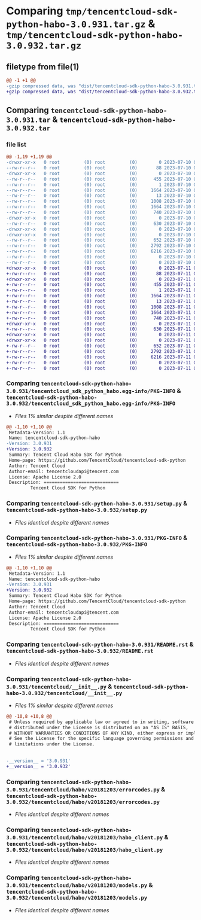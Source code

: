 # Comparing `tmp/tencentcloud-sdk-python-habo-3.0.931.tar.gz` & `tmp/tencentcloud-sdk-python-habo-3.0.932.tar.gz`

## filetype from file(1)

```diff
@@ -1 +1 @@
-gzip compressed data, was "dist/tencentcloud-sdk-python-habo-3.0.931.tar", last modified: Mon Jul 10 00:41:39 2023, max compression
+gzip compressed data, was "dist/tencentcloud-sdk-python-habo-3.0.932.tar", last modified: Tue Jul 11 00:46:48 2023, max compression
```

## Comparing `tencentcloud-sdk-python-habo-3.0.931.tar` & `tencentcloud-sdk-python-habo-3.0.932.tar`

### file list

```diff
@@ -1,19 +1,19 @@
-drwxr-xr-x   0 root         (0) root         (0)        0 2023-07-10 00:41:39.000000 tencentcloud-sdk-python-habo-3.0.931/
--rw-r--r--   0 root         (0) root         (0)       88 2023-07-10 00:41:39.000000 tencentcloud-sdk-python-habo-3.0.931/setup.cfg
-drwxr-xr-x   0 root         (0) root         (0)        0 2023-07-10 00:41:39.000000 tencentcloud-sdk-python-habo-3.0.931/tencentcloud_sdk_python_habo.egg-info/
--rw-r--r--   0 root         (0) root         (0)      455 2023-07-10 00:41:39.000000 tencentcloud-sdk-python-habo-3.0.931/tencentcloud_sdk_python_habo.egg-info/SOURCES.txt
--rw-r--r--   0 root         (0) root         (0)        1 2023-07-10 00:41:39.000000 tencentcloud-sdk-python-habo-3.0.931/tencentcloud_sdk_python_habo.egg-info/dependency_links.txt
--rw-r--r--   0 root         (0) root         (0)     1664 2023-07-10 00:41:39.000000 tencentcloud-sdk-python-habo-3.0.931/tencentcloud_sdk_python_habo.egg-info/PKG-INFO
--rw-r--r--   0 root         (0) root         (0)       13 2023-07-10 00:41:39.000000 tencentcloud-sdk-python-habo-3.0.931/tencentcloud_sdk_python_habo.egg-info/top_level.txt
--rw-r--r--   0 root         (0) root         (0)     1008 2023-07-10 00:41:38.000000 tencentcloud-sdk-python-habo-3.0.931/setup.py
--rw-r--r--   0 root         (0) root         (0)     1664 2023-07-10 00:41:39.000000 tencentcloud-sdk-python-habo-3.0.931/PKG-INFO
--rw-r--r--   0 root         (0) root         (0)      740 2023-07-10 00:41:38.000000 tencentcloud-sdk-python-habo-3.0.931/README.rst
-drwxr-xr-x   0 root         (0) root         (0)        0 2023-07-10 00:41:39.000000 tencentcloud-sdk-python-habo-3.0.931/tencentcloud/
--rw-r--r--   0 root         (0) root         (0)      630 2023-07-10 00:41:38.000000 tencentcloud-sdk-python-habo-3.0.931/tencentcloud/__init__.py
-drwxr-xr-x   0 root         (0) root         (0)        0 2023-07-10 00:41:39.000000 tencentcloud-sdk-python-habo-3.0.931/tencentcloud/habo/
-drwxr-xr-x   0 root         (0) root         (0)        0 2023-07-10 00:41:39.000000 tencentcloud-sdk-python-habo-3.0.931/tencentcloud/habo/v20181203/
--rw-r--r--   0 root         (0) root         (0)      652 2023-07-10 00:41:38.000000 tencentcloud-sdk-python-habo-3.0.931/tencentcloud/habo/v20181203/errorcodes.py
--rw-r--r--   0 root         (0) root         (0)     2792 2023-07-10 00:41:38.000000 tencentcloud-sdk-python-habo-3.0.931/tencentcloud/habo/v20181203/habo_client.py
--rw-r--r--   0 root         (0) root         (0)     6216 2023-07-10 00:41:38.000000 tencentcloud-sdk-python-habo-3.0.931/tencentcloud/habo/v20181203/models.py
--rw-r--r--   0 root         (0) root         (0)        0 2023-07-10 00:41:38.000000 tencentcloud-sdk-python-habo-3.0.931/tencentcloud/habo/v20181203/__init__.py
--rw-r--r--   0 root         (0) root         (0)        0 2023-07-10 00:41:38.000000 tencentcloud-sdk-python-habo-3.0.931/tencentcloud/habo/__init__.py
+drwxr-xr-x   0 root         (0) root         (0)        0 2023-07-11 00:46:48.000000 tencentcloud-sdk-python-habo-3.0.932/
+-rw-r--r--   0 root         (0) root         (0)       88 2023-07-11 00:46:48.000000 tencentcloud-sdk-python-habo-3.0.932/setup.cfg
+drwxr-xr-x   0 root         (0) root         (0)        0 2023-07-11 00:46:48.000000 tencentcloud-sdk-python-habo-3.0.932/tencentcloud_sdk_python_habo.egg-info/
+-rw-r--r--   0 root         (0) root         (0)      455 2023-07-11 00:46:48.000000 tencentcloud-sdk-python-habo-3.0.932/tencentcloud_sdk_python_habo.egg-info/SOURCES.txt
+-rw-r--r--   0 root         (0) root         (0)        1 2023-07-11 00:46:48.000000 tencentcloud-sdk-python-habo-3.0.932/tencentcloud_sdk_python_habo.egg-info/dependency_links.txt
+-rw-r--r--   0 root         (0) root         (0)     1664 2023-07-11 00:46:48.000000 tencentcloud-sdk-python-habo-3.0.932/tencentcloud_sdk_python_habo.egg-info/PKG-INFO
+-rw-r--r--   0 root         (0) root         (0)       13 2023-07-11 00:46:48.000000 tencentcloud-sdk-python-habo-3.0.932/tencentcloud_sdk_python_habo.egg-info/top_level.txt
+-rw-r--r--   0 root         (0) root         (0)     1008 2023-07-11 00:46:48.000000 tencentcloud-sdk-python-habo-3.0.932/setup.py
+-rw-r--r--   0 root         (0) root         (0)     1664 2023-07-11 00:46:48.000000 tencentcloud-sdk-python-habo-3.0.932/PKG-INFO
+-rw-r--r--   0 root         (0) root         (0)      740 2023-07-11 00:46:48.000000 tencentcloud-sdk-python-habo-3.0.932/README.rst
+drwxr-xr-x   0 root         (0) root         (0)        0 2023-07-11 00:46:48.000000 tencentcloud-sdk-python-habo-3.0.932/tencentcloud/
+-rw-r--r--   0 root         (0) root         (0)      630 2023-07-11 00:46:48.000000 tencentcloud-sdk-python-habo-3.0.932/tencentcloud/__init__.py
+drwxr-xr-x   0 root         (0) root         (0)        0 2023-07-11 00:46:48.000000 tencentcloud-sdk-python-habo-3.0.932/tencentcloud/habo/
+drwxr-xr-x   0 root         (0) root         (0)        0 2023-07-11 00:46:48.000000 tencentcloud-sdk-python-habo-3.0.932/tencentcloud/habo/v20181203/
+-rw-r--r--   0 root         (0) root         (0)      652 2023-07-11 00:46:48.000000 tencentcloud-sdk-python-habo-3.0.932/tencentcloud/habo/v20181203/errorcodes.py
+-rw-r--r--   0 root         (0) root         (0)     2792 2023-07-11 00:46:48.000000 tencentcloud-sdk-python-habo-3.0.932/tencentcloud/habo/v20181203/habo_client.py
+-rw-r--r--   0 root         (0) root         (0)     6216 2023-07-11 00:46:48.000000 tencentcloud-sdk-python-habo-3.0.932/tencentcloud/habo/v20181203/models.py
+-rw-r--r--   0 root         (0) root         (0)        0 2023-07-11 00:46:48.000000 tencentcloud-sdk-python-habo-3.0.932/tencentcloud/habo/v20181203/__init__.py
+-rw-r--r--   0 root         (0) root         (0)        0 2023-07-11 00:46:48.000000 tencentcloud-sdk-python-habo-3.0.932/tencentcloud/habo/__init__.py
```

### Comparing `tencentcloud-sdk-python-habo-3.0.931/tencentcloud_sdk_python_habo.egg-info/PKG-INFO` & `tencentcloud-sdk-python-habo-3.0.932/tencentcloud_sdk_python_habo.egg-info/PKG-INFO`

 * *Files 1% similar despite different names*

```diff
@@ -1,10 +1,10 @@
 Metadata-Version: 1.1
 Name: tencentcloud-sdk-python-habo
-Version: 3.0.931
+Version: 3.0.932
 Summary: Tencent Cloud Habo SDK for Python
 Home-page: https://github.com/TencentCloud/tencentcloud-sdk-python
 Author: Tencent Cloud
 Author-email: tencentcloudapi@tencent.com
 License: Apache License 2.0
 Description: ============================
         Tencent Cloud SDK for Python
```

### Comparing `tencentcloud-sdk-python-habo-3.0.931/setup.py` & `tencentcloud-sdk-python-habo-3.0.932/setup.py`

 * *Files identical despite different names*

### Comparing `tencentcloud-sdk-python-habo-3.0.931/PKG-INFO` & `tencentcloud-sdk-python-habo-3.0.932/PKG-INFO`

 * *Files 1% similar despite different names*

```diff
@@ -1,10 +1,10 @@
 Metadata-Version: 1.1
 Name: tencentcloud-sdk-python-habo
-Version: 3.0.931
+Version: 3.0.932
 Summary: Tencent Cloud Habo SDK for Python
 Home-page: https://github.com/TencentCloud/tencentcloud-sdk-python
 Author: Tencent Cloud
 Author-email: tencentcloudapi@tencent.com
 License: Apache License 2.0
 Description: ============================
         Tencent Cloud SDK for Python
```

### Comparing `tencentcloud-sdk-python-habo-3.0.931/README.rst` & `tencentcloud-sdk-python-habo-3.0.932/README.rst`

 * *Files identical despite different names*

### Comparing `tencentcloud-sdk-python-habo-3.0.931/tencentcloud/__init__.py` & `tencentcloud-sdk-python-habo-3.0.932/tencentcloud/__init__.py`

 * *Files 1% similar despite different names*

```diff
@@ -10,8 +10,8 @@
 # Unless required by applicable law or agreed to in writing, software
 # distributed under the License is distributed on an "AS IS" BASIS,
 # WITHOUT WARRANTIES OR CONDITIONS OF ANY KIND, either express or implied.
 # See the License for the specific language governing permissions and
 # limitations under the License.
 
 
-__version__ = '3.0.931'
+__version__ = '3.0.932'
```

### Comparing `tencentcloud-sdk-python-habo-3.0.931/tencentcloud/habo/v20181203/errorcodes.py` & `tencentcloud-sdk-python-habo-3.0.932/tencentcloud/habo/v20181203/errorcodes.py`

 * *Files identical despite different names*

### Comparing `tencentcloud-sdk-python-habo-3.0.931/tencentcloud/habo/v20181203/habo_client.py` & `tencentcloud-sdk-python-habo-3.0.932/tencentcloud/habo/v20181203/habo_client.py`

 * *Files identical despite different names*

### Comparing `tencentcloud-sdk-python-habo-3.0.931/tencentcloud/habo/v20181203/models.py` & `tencentcloud-sdk-python-habo-3.0.932/tencentcloud/habo/v20181203/models.py`

 * *Files identical despite different names*

